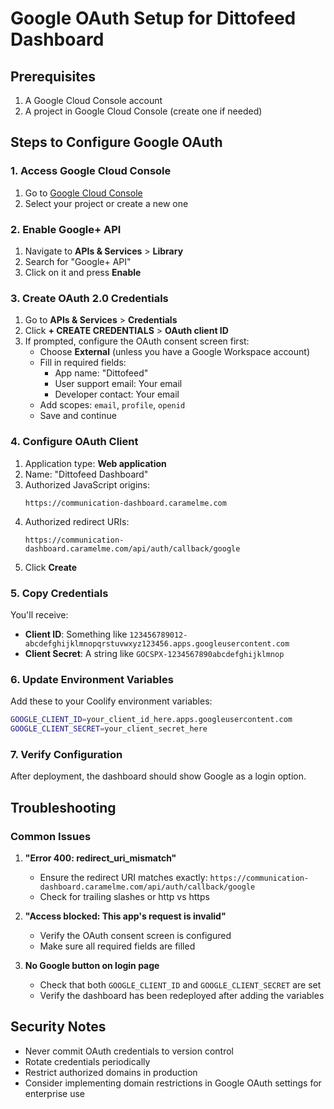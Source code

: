 # Google OAuth Setup for Dittofeed Dashboard

## Prerequisites

1. A Google Cloud Console account
2. A project in Google Cloud Console (create one if needed)

## Steps to Configure Google OAuth

### 1. Access Google Cloud Console

1. Go to [Google Cloud Console](https://console.cloud.google.com)
2. Select your project or create a new one

### 2. Enable Google+ API

1. Navigate to **APIs & Services** > **Library**
2. Search for "Google+ API"
3. Click on it and press **Enable**

### 3. Create OAuth 2.0 Credentials

1. Go to **APIs & Services** > **Credentials**
2. Click **+ CREATE CREDENTIALS** > **OAuth client ID**
3. If prompted, configure the OAuth consent screen first:
   - Choose **External** (unless you have a Google Workspace account)
   - Fill in required fields:
     - App name: "Dittofeed"
     - User support email: Your email
     - Developer contact: Your email
   - Add scopes: `email`, `profile`, `openid`
   - Save and continue

### 4. Configure OAuth Client

1. Application type: **Web application**
2. Name: "Dittofeed Dashboard"
3. Authorized JavaScript origins:
   ```
   https://communication-dashboard.caramelme.com
   ```
4. Authorized redirect URIs:
   ```
   https://communication-dashboard.caramelme.com/api/auth/callback/google
   ```
5. Click **Create**

### 5. Copy Credentials

You'll receive:
- **Client ID**: Something like `123456789012-abcdefghijklmnopqrstuvwxyz123456.apps.googleusercontent.com`
- **Client Secret**: A string like `GOCSPX-1234567890abcdefghijklmnop`

### 6. Update Environment Variables

Add these to your Coolify environment variables:

```bash
GOOGLE_CLIENT_ID=your_client_id_here.apps.googleusercontent.com
GOOGLE_CLIENT_SECRET=your_client_secret_here
```

### 7. Verify Configuration

After deployment, the dashboard should show Google as a login option.

## Troubleshooting

### Common Issues

1. **"Error 400: redirect_uri_mismatch"**
   - Ensure the redirect URI matches exactly: `https://communication-dashboard.caramelme.com/api/auth/callback/google`
   - Check for trailing slashes or http vs https

2. **"Access blocked: This app's request is invalid"**
   - Verify the OAuth consent screen is configured
   - Make sure all required fields are filled

3. **No Google button on login page**
   - Check that both `GOOGLE_CLIENT_ID` and `GOOGLE_CLIENT_SECRET` are set
   - Verify the dashboard has been redeployed after adding the variables

## Security Notes

- Never commit OAuth credentials to version control
- Rotate credentials periodically
- Restrict authorized domains in production
- Consider implementing domain restrictions in Google OAuth settings for enterprise use